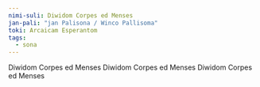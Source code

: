 ```yaml
---
nimi-suli: Diwidom Corpes ed Menses
jan-pali: "jan Palisona / Winco Pallisoma"
toki: Arcaicam Esperantom
tags:
  - sona
---
```

Diwidom Corpes ed Menses
Diwidom Corpes ed Menses
Diwidom Corpes ed Menses

<style>
main {
    font-family: cursive;
}
</style>
